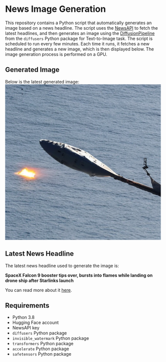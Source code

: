 # News Image Generation
This repository contains a Python script that automatically generates an image based on a news headline. The script uses the [NewsAPI](https://newsapi.org/) to fetch the latest headlines, and then generates an image using the [DiffusionPipeline](https://github.com/huggingface/diffusers) from the `diffusers` Python package for Text-to-Image task.
The script is scheduled to run every few minutes. Each time it runs, it fetches a new headline and generates a new image, which is then displayed below. The image generation process is performed on a GPU.

## Generated Image
Below is the latest generated image:
![Generated Image](image.png)

## Latest News Headline
The latest news headline used to generate the image is:

**SpaceX Falcon 9 booster tips over, bursts into flames while landing on drone ship after Starlinks launch**

You can read more about it [here](https://news.google.com/rss/articles/CBMinwFBVV95cUxPN0RrRVJYclRXaWIyLXlpV1IzOXdHMUpKTENuVlBzd2F5Qko2TDJHby1TTWpTRlNObkFYRGo4LWhydlpPUG14c3M3WjFrSjl0d3lJVTVUU0hiOFJVQU9STk9YemU4ZERZdHF0ZkNZU201RHVDY3ZHdWR2RmFGOENyVlJKOUNGTUtnWmxxc0sxNkZhLWFVdlN2SjZXaUExalnSAaQBQVVfeXFMTVMzc1l1d0NkS3lnTDN3Yzd3WEdKN0x0TEZlZ0hDeS1rbHo0c3NJNFNuQUE1LU1MLTA3LWpzU0VUMHpJS21HdFQ4WFBYS0R2OEFyM1NHTlVHU2pSeU9MRlZZZVE4aUhpUk11b1dVMndTQl83NnpDM0x1dWxHUEdIY3FacExMNVd6a1NNYlM4VUZwRlZCV3BJUHpGUUFNc3NTYVVJTk4?oc=5).

## Requirements
- Python 3.8
- Hugging Face account
- NewsAPI key
- `diffusers` Python package
- `invisible_watermark` Python package
- `transformers` Python package
- `accelerate` Python package
- `safetensors` Python package
